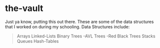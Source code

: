 # the-vault
Just ya know, putting this out there. These are some of the data structures that I worked on during my schooling. Data Structures include:
> Arrays
> Linked-Lists
> Binary Trees
  -AVL Trees
  -Red Black Trees
> Stacks
> Queues
> Hash-Tables
